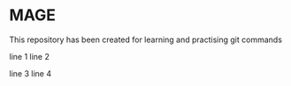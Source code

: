 # MAGE

This repository has been created for learning and practising git commands

line 1
line 2

line 3 
line 4
